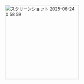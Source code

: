 <img width="243" alt="スクリーンショット 2025-06-24 0 58 59" src="https://github.com/user-attachments/assets/123e7393-c270-4006-a521-317b837a8c9b" />


